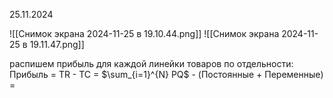 25.11.2024

![[Снимок экрана 2024-11-25 в 19.10.44.png]]
![[Снимок экрана 2024-11-25 в 19.11.47.png]]

распишем прибыль для каждой линейки товаров по отдельности:
Прибыль = TR - TC = $\sum_{i=1}^{N} PQ$ - (Постоянные + Переменные) = 

